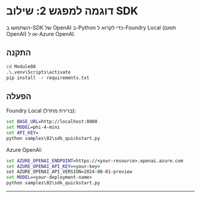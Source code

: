 <!--
CO_OP_TRANSLATOR_METADATA:
{
  "original_hash": "bf711f77cca7c5500e22ff5c032016f1",
  "translation_date": "2025-09-22T21:54:15+00:00",
  "source_file": "Module08/samples/02/README.md",
  "language_code": "he"
}
-->
# דוגמה למפגש 2: שילוב SDK

השתמשו ב-SDK של OpenAI ב-Python כדי לקרוא ל-Foundry Local (תואם OpenAI) או ל-Azure OpenAI.

## התקנה
```cmd
cd Module08
.\.venv\Scripts\activate
pip install -r requirements.txt
```

## הפעלה
Foundry Local (ברירת מחדל):
```cmd
set BASE_URL=http://localhost:8000
set MODEL=phi-4-mini
set API_KEY=
python samples\02\sdk_quickstart.py
```

Azure OpenAI:
```cmd
set AZURE_OPENAI_ENDPOINT=https://<your-resource>.openai.azure.com
set AZURE_OPENAI_API_KEY=<your-key>
set AZURE_OPENAI_API_VERSION=2024-08-01-preview
set MODEL=<your-deployment-name>
python samples\02\sdk_quickstart.py
```

---

